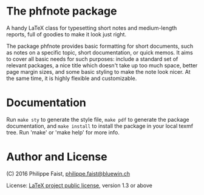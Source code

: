# The phfnote package

A handy LaTeX class for typesetting short notes and medium-length reports, full
of goodies to make it look just right.

The package phfnote provides basic formatting for short documents, such as notes
on a specific topic, short documentation, or quick memos. It aims to cover all
basic needs for such purposes: include a standard set of relevant packages, a
nice title which doesn't take up too much space, better page margin sizes, and
some basic styling to make the note look nicer. At the same time, it is highly
flexible and customizable.


# Documentation

Run `make sty` to generate the style file, `make pdf` to generate the package
documentation, and `make install` to install the package in your local texmf
tree. Run 'make' or 'make help' for more info.


# Author and License

(C) 2016 Philippe Faist, philippe.faist@bluewin.ch

License: [LaTeX project public license](http://www.ctan.org/license/lppl1.3),
version 1.3 or above

